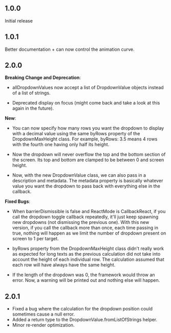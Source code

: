 ## 1.0.0

Initial release

## 1.0.1

Better documentation + can now control the animation curve.

## 2.0.0

**Breaking Change and Deprecation**:

- allDropdownValues now accept a list of DropdownValue objects instead of a list of strings.

- Deprecated display on focus (might come back and take a look at this again in the future).

**New**:

- You can now specify how many rows you want the dropdown to display with a decimal value using the
  same byRows property of the DropdownMaxHeight class. For example, byRows: 3.5 means 4 rows with
  the fourth one having only half its height.

- Now the dropdown will never overflow the top and the bottom section of the screen. Its top and
  bottom are clamped to be between 0 and screen height.

- Now, with the new DropdownValue class, we can also pass in a description and metadata. The
  metadata property is basically whatever value you want the dropdown to pass back with everything
  else in the callback.

**Fixed Bugs**:

- When barrierDismissible is false and ReactMode is CallbackReact, if you call the dropdown toggle
  callback repeatedly, it'll just keep spawning new dropdowns (not dismissing the previous one).
  With this new version, if you call the callback more than once, each time passing in true, nothing
  will happen as we limit the number of dropdown present on screen to 1 per target.

- byRows property from the DropdownMaxHeight class didn't really work as expected for long texts as
  the previous calculation did not take into account the height of each individual row. The
  calculation assumed that each row will have always have the same height.

- If the length of the dropdown was 0, the framework would throw an error. Now, a warning will be
  printed out and nothing else will happen.

## 2.0.1

- Fixed a bug where the calculation for the dropdown position could sometimes cause a null error.
- Added a return type to the DropdownValue.fromListOfStrings helper.
- Minor re-render optimization. 



